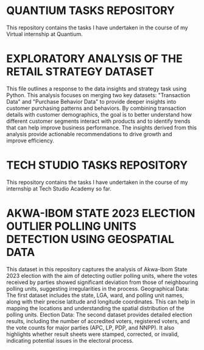 # QUANTIUM TASKS REPOSITORY
This repository contains the tasks I have undertaken in the course of my Virtual internship at Quantium.

# EXPLORATORY ANALYSIS OF THE RETAIL STRATEGY DATASET
This file outlines a response to the data insights and strategy task using Python.
This analysis focuses on merging two key datasets: "Transaction Data" and "Purchase Behavior Data" to provide deeper insights into customer purchasing patterns and behaviors. By combining transaction details with customer demographics, the goal is to better understand how different customer segments interact with products and to identify trends that can help improve business performance. The insights derived from this analysis provide actionable recommendations to drive growth and improve efficiency.

# TECH STUDIO TASKS REPOSITORY
This repository contains the tasks I have undertaken in the course of my internship at Tech Studio Academy so far. 

# AKWA-IBOM STATE 2023 ELECTION OUTLIER POLLING UNITS DETECTION USING GEOSPATIAL DATA
This dataset in this repository captures the analysis of Akwa-Ibom State 2023 election with the aim of detecting outlier polling units, where the votes received by parties showed significant deviation from those of neighbouring polling units, suggesting irregularities in the process.
Geographical Data: The first dataset includes the state, LGA, ward, and polling unit names, along with their precise latitude and longitude coordinates. This can help in mapping the locations and understanding the spatial distribution of the polling units.
Election Data: The second dataset provides detailed election results, including the number of accredited voters, registered voters, and the vote counts for major parties (APC, LP, PDP, and NNPP). It also highlights whether result sheets were stamped, corrected, or invalid, indicating potential issues in the electoral process.
